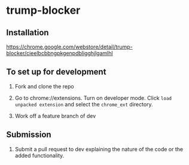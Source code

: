 # trump-blocker

## Installation

https://chrome.google.com/webstore/detail/trump-blocker/cieelbcbbngpkgenpdbligghjlgamlhl

## To set up for development

1. Fork and clone the repo

2. Go to chrome://extensions. Turn on developer mode. Click `load unpacked extension` and select the `chrome_ext` directory.

3. Work off a feature branch of dev 

## Submission

1. Submit a pull request to dev explaining the nature of the code or the added functionality. 
